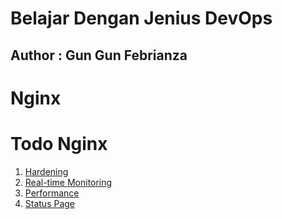 # Belajar Dengan Jenius DevOps

## Author : Gun Gun Febrianza



# Nginx

# Todo Nginx

1. [Hardening](https://www.tecmint.com/nginx-web-server-security-hardening-and-performance-tips/)
2. [Real-time Monitoring](https://www.tecmint.com/ngxtop-monitor-nginx-log-files-in-real-time-in-linux/)
3. [Performance](https://www.tecmint.com/monitor-nginx-performance-using-netdata-on-centos-7/)
4. [Status Page](https://www.tecmint.com/enable-nginx-status-page/)




